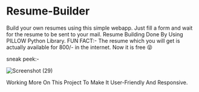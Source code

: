 # Resume-Builder
Build your own resumes using this simple webapp. Just fill a form and wait for the resume to be sent to your mail.
Resume Building Done By Using PILLOW Python Library.
FUN FACT:- The resume which you will get is actually available for 800/- in the internet. Now it is free 😝

sneak peek:-

![Screenshot (29)](https://user-images.githubusercontent.com/104098061/178835763-228fbe6b-767a-416a-aad8-4c9f66bed37b.png)

Working More On This Project To Make It User-Friendly And Responsive.
